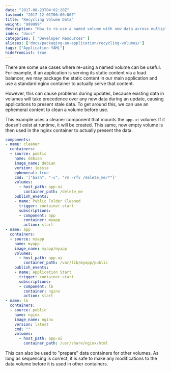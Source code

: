 ```yaml
---
date: "2017-08-23T04:02:20Z"
lastmod: "2017-12-01T00:00:00Z"
title: "Recycling Volume Data"
weight: "999999"
description: "How to re-use a named volume with new data across multiple application versions"
index: "docs"
categories: [ "Developer Resources" ]
aliases: ['docs/packaging-an-application/recycling-volumes/']
tags: ["Application YAML"]
hideFromList: true
---
```


There are some use cases where re-using a named volume can be useful. For example, if an application is serving its static content via a load balancer, we may package the static content in our main application and use a standard nginx container to actually serve that content.

However, this can cause problems during updates, because existing data in volumes will take precedence over any new data during an update, causing applications to present stale data. To get around this, we can use an ephemeral content to clean a volume before use.

This example uses a cleaner component that mounts the `app-ui` volume. If it doesn't exist at runtime, it will be created. This same, now empty volume is then used in the nginx container to actually present the data.

```yml
components:
- name: cleaner
  containers:
  - source: public
    name: debian
    image_name: debian
    version: jessie
    ephemeral: true
    cmd: '["bash", "-c", "rm -rfv /delete_me/*"]'
    volumes:
      - host_path: app-ui
        container_path: /delete_me
    publish_events:
    - name: Public Folder Cleaned
      trigger: container-start
      subscriptions:
      - component: app
        container: myapp
        action: start
- name: app
  containers:
  - source: myapp
    name: myapp
    image_name: myapp/myapp
    volumes:
      - host_path: app-ui
        container_path: /var/lib/myapp/public
    publish_events:
    - name: Application Start
      trigger: container-start
      subscriptions:
      - component: lb
        container: nginx
        action: start
- name: lb
  containers:
  - source: public
    name: nginx
    image_name: nginx
    version: latest
    cmd: ""
    volumes:
      - host_path: app-ui
        container_path: /usr/share/nginx/html
```

This can also be used to "prepare" data containers for other volumes. As long as sequencing is correct, it is safe to make any modifications to the data volume before it is used in other containers.
